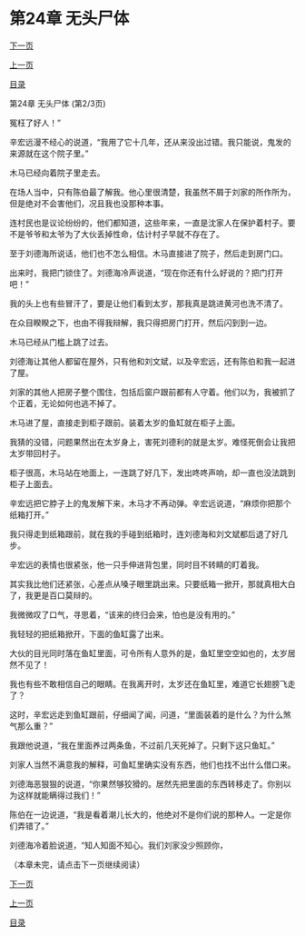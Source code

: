 <h1>第24章   无头尸体</h1>
            <div><p><a href="./0071_%E7%AC%AC24%E7%AB%A0_%E6%97%A0%E5%A4%B4%E5%B0%B8%E4%BD%93.md">下一页</a></p><p><a href="./0069_%E7%AC%AC24%E7%AB%A0_%E6%97%A0%E5%A4%B4%E5%B0%B8%E4%BD%93.md">上一页</a></p><p><a href="../">目录</a></p></div>
            <div><p>第24章   无头尸体 (第2/3页)</p><p>冤枉了好人！”</p><p>辛宏远漫不经心的说道，“我用了它十几年，还从来没出过错。我只能说，鬼发的来源就在这个院子里。”</p><p>木马已经向着院子里走去。</p><p>在场人当中，只有陈伯最了解我。他心里很清楚，我虽然不屑于刘家的所作所为，但是绝对不会害他们，况且我也没那种本事。</p><p>连村民也是议论纷纷的，他们都知道，这些年来，一直是沈家人在保护着村子。要不是爷爷和太爷为了大伙丢掉性命，估计村子早就不存在了。</p><p>至于刘德海所说话，他们也不怎么相信。木马直接进了院子，然后走到房门口。</p><p>出来时，我把门锁住了。刘德海冷声说道，“现在你还有什么好说的？把门打开吧！”</p><p>我的头上也有些冒汗了，要是让他们看到太岁，那我真是跳进黄河也洗不清了。</p><p>在众目睽睽之下，也由不得我辩解，我只得把房门打开，然后闪到到一边。</p><p>木马已经从门槛上跳了过去。</p><p>刘德海让其他人都留在屋外，只有他和刘文斌，以及辛宏远，还有陈伯和我一起进了屋。</p><p>刘家的其他人把房子整个围住，包括后窗户跟前都有人守着。他们以为，我被抓了个正着，无论如何也逃不掉了。</p><p>木马进了屋，直接走到柜子跟前。装着太岁的鱼缸就在柜子上面。</p><p>我猜的没错，问题果然出在太岁身上，害死刘德利的就是太岁。难怪死倒会让我把太岁带回村子。</p><p>柜子很高，木马站在地面上，一连跳了好几下，发出咚咚声响，却一直也没法跳到柜子上面去。</p><p>辛宏远把它脖子上的鬼发解下来，木马才不再动弹。辛宏远说道，“麻烦你把那个纸箱打开。”</p><p>我只得走到纸箱跟前，就在我的手碰到纸箱时，连刘德海和刘文斌都后退了好几步。</p><p>辛宏远的表情也很紧张，他一只手伸进背包里，同时目不转睛的盯着我。</p><p>其实我比他们还紧张，心差点从嗓子眼里跳出来。只要纸箱一掀开，那就真相大白了，我更是百口莫辩的。</p><p>我微微叹了口气，寻思着，“该来的终归会来，怕也是没有用的。”</p><p>我轻轻的把纸箱掀开，下面的鱼缸露了出来。</p><p>大伙的目光同时落在鱼缸里面，可令所有人意外的是，鱼缸里空空如也的，太岁居然不见了！</p><p>我也有些不敢相信自己的眼睛。在我离开时，太岁还在鱼缸里，难道它长翅膀飞走了？</p><p>这时，辛宏远走到鱼缸跟前，仔细闻了闻，问道，“里面装着的是什么？为什么煞气那么重？”</p><p>我跟他说道，“我在里面养过两条鱼，不过前几天死掉了。只剩下这只鱼缸。”</p><p>刘家人当然不满意我的解释，可鱼缸里确实没有东西，他们也找不出什么借口来。</p><p>刘德海恶狠狠的说道，“你果然够狡猾的。居然先把里面的东西转移走了。你别以为这样就能瞒得过我们！”</p><p>陈伯在一边说道，“我是看着潮儿长大的，他绝对不是你们说的那种人。一定是你们弄错了。”</p><p>刘德海冷着脸说道，“知人知面不知心。我们刘家没少照顾你，</p><p>（本章未完，请点击下一页继续阅读）</p></div>
            <div><p><a href="./0071_%E7%AC%AC24%E7%AB%A0_%E6%97%A0%E5%A4%B4%E5%B0%B8%E4%BD%93.md">下一页</a></p><p><a href="./0069_%E7%AC%AC24%E7%AB%A0_%E6%97%A0%E5%A4%B4%E5%B0%B8%E4%BD%93.md">上一页</a></p><p><a href="../">目录</a></p></div>
